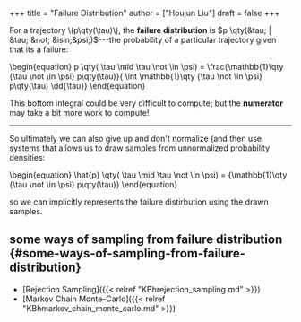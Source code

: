 +++
title = "Failure Distribution"
author = ["Houjun Liu"]
draft = false
+++

For a trajectory \\(p\qty(\tau)\\), the **failure distribution** is $p \qty(&tau; | &tau; &not; &isin;&psi;)$---the probability of a particular trajectory given that its a failure:

\begin{equation}
p \qty( \tau \mid \tau \not \in \psi) = \frac{\mathbb{1}\qty {\tau \not \in \psi} p\qty(\tau)}{ \int \mathbb{1}\qty {\tau \not \in \psi} p\qty(\tau) \dd{\tau}}
\end{equation}

This bottom integral could be very difficult to compute; but the **numerator** may take a bit more work to compute!

---

So ultimately we can also give up and don't normalize (and then use systems that allows us to draw samples from unnormalized probability densities:

\begin{equation}
\hat{p} \qty( \tau \mid \tau \not \in \psi) = {\mathbb{1}\qty {\tau \not \in \psi} p\qty(\tau)}
\end{equation}

so we can implicitly represents the failure distirbution using the drawn samples.


## some ways of sampling from failure distribution {#some-ways-of-sampling-from-failure-distribution}

-   [Rejection Sampling]({{< relref "KBhrejection_sampling.md" >}})
-   [Markov Chain Monte-Carlo]({{< relref "KBhmarkov_chain_monte_carlo.md" >}})
